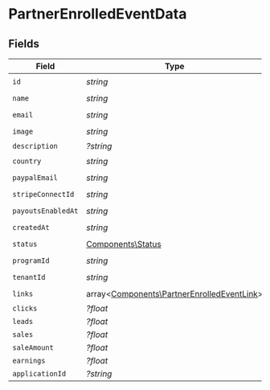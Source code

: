 # PartnerEnrolledEventData


## Fields

| Field                                                                                             | Type                                                                                              | Required                                                                                          | Description                                                                                       |
| ------------------------------------------------------------------------------------------------- | ------------------------------------------------------------------------------------------------- | ------------------------------------------------------------------------------------------------- | ------------------------------------------------------------------------------------------------- |
| `id`                                                                                              | *string*                                                                                          | :heavy_check_mark:                                                                                | N/A                                                                                               |
| `name`                                                                                            | *string*                                                                                          | :heavy_check_mark:                                                                                | N/A                                                                                               |
| `email`                                                                                           | *string*                                                                                          | :heavy_check_mark:                                                                                | N/A                                                                                               |
| `image`                                                                                           | *string*                                                                                          | :heavy_check_mark:                                                                                | N/A                                                                                               |
| `description`                                                                                     | *?string*                                                                                         | :heavy_minus_sign:                                                                                | N/A                                                                                               |
| `country`                                                                                         | *string*                                                                                          | :heavy_check_mark:                                                                                | N/A                                                                                               |
| `paypalEmail`                                                                                     | *string*                                                                                          | :heavy_check_mark:                                                                                | N/A                                                                                               |
| `stripeConnectId`                                                                                 | *string*                                                                                          | :heavy_check_mark:                                                                                | N/A                                                                                               |
| `payoutsEnabledAt`                                                                                | *string*                                                                                          | :heavy_check_mark:                                                                                | N/A                                                                                               |
| `createdAt`                                                                                       | *string*                                                                                          | :heavy_check_mark:                                                                                | N/A                                                                                               |
| `status`                                                                                          | [Components\Status](../../Models/Components/Status.md)                                            | :heavy_check_mark:                                                                                | N/A                                                                                               |
| `programId`                                                                                       | *string*                                                                                          | :heavy_check_mark:                                                                                | N/A                                                                                               |
| `tenantId`                                                                                        | *string*                                                                                          | :heavy_check_mark:                                                                                | N/A                                                                                               |
| `links`                                                                                           | array<[Components\PartnerEnrolledEventLink](../../Models/Components/PartnerEnrolledEventLink.md)> | :heavy_check_mark:                                                                                | N/A                                                                                               |
| `clicks`                                                                                          | *?float*                                                                                          | :heavy_minus_sign:                                                                                | N/A                                                                                               |
| `leads`                                                                                           | *?float*                                                                                          | :heavy_minus_sign:                                                                                | N/A                                                                                               |
| `sales`                                                                                           | *?float*                                                                                          | :heavy_minus_sign:                                                                                | N/A                                                                                               |
| `saleAmount`                                                                                      | *?float*                                                                                          | :heavy_minus_sign:                                                                                | N/A                                                                                               |
| `earnings`                                                                                        | *?float*                                                                                          | :heavy_minus_sign:                                                                                | N/A                                                                                               |
| `applicationId`                                                                                   | *?string*                                                                                         | :heavy_minus_sign:                                                                                | N/A                                                                                               |